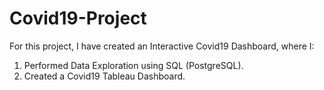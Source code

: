 # Covid19-Project

For this project, I have created an Interactive Covid19 Dashboard, where I:

1) Performed Data Exploration using SQL (PostgreSQL).
2) Created a Covid19 Tableau Dashboard.
